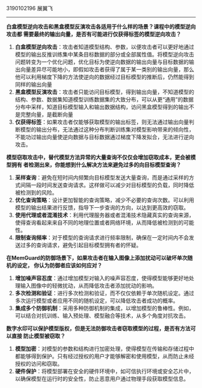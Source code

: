 3190102196 展翼飞
***
**白盒模型逆向攻击和黑盒模型反演攻击各适用于什么样的场景？课程中的模型逆向攻击都
需要最终的输出向量，是否有可能进行仅获得标签的模型逆向攻击？**
1. **白盒模型逆向攻击**：攻击者知道模型结构、参数，以便攻击者可以更好地通过模型的输出反推训练集中某条目标数据的部分或全部属性值。将模型逆向攻击问题转变为一个优化问题，优化目标为使逆向数据的输出向量与目标数据的输出向量差异尽可能地小，即假如攻击者获得了属于某一类别的输出向量，那么他可以利用梯度下降的方法使逆向的数据经过目标模型的推断后，仍然能得到同样的输出向量
2. **黑盒模型反演攻击**：攻击者只能访问目标模型，得到输出向量，不知道模型的结构、参数、数据集知道模型训练数据集的大致分布，可以从更“通用”的数据分布中采样，知道目标模型输入和输出数据结构，访问黑盒模型得到的输出不是完整向量，是截断向量
3. **仅获得标签**：如果攻击者仅能够获取模型的输出标签，则无法通过输出向量判断模型的输出分布，无法通过这种分布判断训练集对模型影响带来的倾向性，不能功过输出向量使逆向数据与目标数据通过梯度下降发拟合，无法进行逆向攻击。

**模型窃取攻击中，替代模型方法异常的大量查询不仅仅会增加窃取成本，更会被模型拥有
者检测出来，你能想到什么解决方法来避免过多的向目标模型查询？**
1. **采样查询**：避免在短时间内频繁向目标模型发送大量查询，而是通过采样的方式间隔一段时间发送查询请求。这样做可以减少对目标模型的负载，同时降低被检测到的风险。
2. **优化查询策略**：设计更加智能的查询策略，减少不必要的查询次数。可以利用模型的输出结果进行反馈，指导下一步查询的方向，以达到更高效的窃取。
3. **使用代理或者混淆技术**：利用代理服务器或者混淆技术隐藏真实的查询来源，使得查询看起来来自不同的地理位置或者网络环境，从而降低被检测到的可能性。
4. **限制查询频率**：对于模型的查询请求进行频率限制，确保在一定时间内不会发送过多的查询请求，避免引起目标模型拥有者的怀疑。

**在MemGuard的防御场景下，如果攻击者在输入图像上添加扰动可以破坏单次随机的设定，
你认为防御者应该如何应对？**
1. **增加噪声容忍度**：通过增加模型对输入的噪声容忍度，使得模型能够更好地处理输入图像中的轻微扰动，从而降低攻击者添加扰动的影响。
2. **多次检测和验证**：进行多次检测和验证，而不仅仅依赖于单次随机设定。通过多次运行模型或者应用不同的随机设定，可以降低攻击者成功的概率。
3. **集成多个防御机制**：采用多种防御机制的集成，以增加模型的鲁棒性。例如，可以结合对抗训练、输入预处理、模型融合等技术，从多个角度对抗攻击。

**数字水印可以保护模型版权，但是无法防御攻击者窃取模型的过程，是否有方法可以直接
防止模型被窃取？**
1. **模型加密**：对模型的参数和结构进行加密处理，使得模型在传输和存储过程中都能够得到保护。只有经过授权的用户才能够解密和使用模型，从而防止未经授权的访问和窃取。
2. **硬件保护**：将模型部署在安全的硬件环境中，如可信执行环境或安全芯片中，以确保模型在运行时的安全性，防止恶意用户通过物理手段获取模型信息。